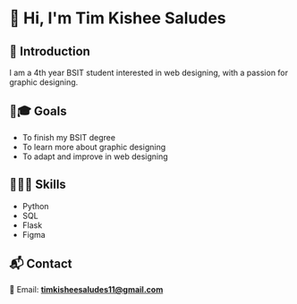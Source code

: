 # 👋 Hi, I'm Tim Kishee Saludes  

## 👾 Introduction  
I am a 4th year BSIT student interested in web designing, with a passion for graphic designing.  

## 🎯🎓 Goals  
- To finish my BSIT degree  
- To learn more about graphic designing  
- To adapt and improve in web designing

## 👩🏻‍💻 Skills  
- Python  
- SQL  
- Flask  
- Figma  

## 📬 Contact  
📧 Email: **timkisheesaludes11@gmail.com**
